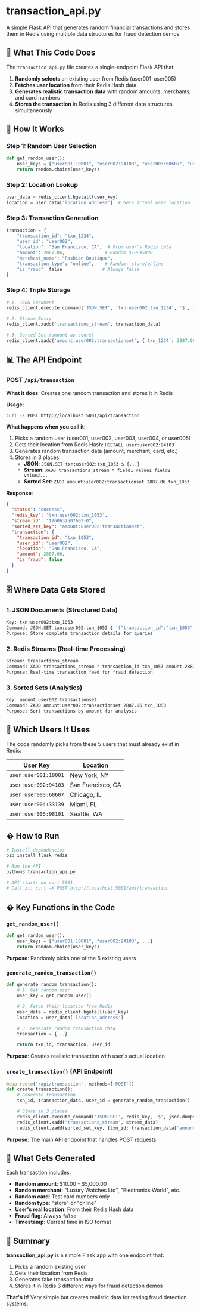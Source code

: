 # transaction_api.py

A simple Flask API that generates random financial transactions and stores them in Redis using multiple data structures for fraud detection demos.

## 🎯 What This Code Does

The `transaction_api.py` file creates a single-endpoint Flask API that:

1. **Randomly selects** an existing user from Redis (user001-user005)
2. **Fetches user location** from their Redis Hash data
3. **Generates realistic transaction data** with random amounts, merchants, and card numbers
4. **Stores the transaction** in Redis using 3 different data structures simultaneously

## 🔧 How It Works

### Step 1: Random User Selection
```python
def get_random_user():
    user_keys = ["user001:10001", "user002:94103", "user003:60607", "user004:33139", "user005:98101"]
    return random.choice(user_keys)
```

### Step 2: Location Lookup
```python
user_data = redis_client.hgetall(user_key)
location = user_data['location_address']  # Gets actual user location
```

### Step 3: Transaction Generation
```python
transaction = {
    "transaction_id": "txn_1234",
    "user_id": "user002",
    "location": "San Francisco, CA",  # From user's Redis data
    "amount": 2887.06,               # Random $10-$5000
    "merchant_name": "Fashion Boutique",
    "transaction_type": "online",    # Random: store/online
    "is_fraud": false               # Always false
}
```

### Step 4: Triple Storage
```python
# 1. JSON Document
redis_client.execute_command('JSON.SET', 'txn:user002:txn_1234', '$', json.dumps(transaction))

# 2. Stream Entry
redis_client.xadd('transactions_stream', transaction_data)

# 3. Sorted Set (amount as score)
redis_client.zadd('amount:user002:transactionset', {'txn_1234': 2887.06})
```

## 📊 The API Endpoint

### POST `/api/transaction`
**What it does**: Creates one random transaction and stores it in Redis

**Usage**:
```bash
curl -X POST http://localhost:5001/api/transaction
```

**What happens when you call it**:
1. Picks a random user (user001, user002, user003, user004, or user005)
2. Gets their location from Redis Hash: `HGETALL user:user002:94103`
3. Generates random transaction data (amount, merchant, card, etc.)
4. Stores in 3 places:
   - **JSON**: `JSON.SET txn:user002:txn_1053 $ {...}`
   - **Stream**: `XADD transactions_stream * field1 value1 field2 value2...`
   - **Sorted Set**: `ZADD amount:user002:transactionset 2887.06 txn_1053`

**Response**:
```json
{
  "status": "success",
  "redis_key": "txn:user002:txn_1053",
  "stream_id": "1760637507602-0",
  "sorted_set_key": "amount:user002:transactionset",
  "transaction": {
    "transaction_id": "txn_1053",
    "user_id": "user002",
    "location": "San Francisco, CA",
    "amount": 2887.06,
    "is_fraud": false
  }
}
```

## 🗄️ Where Data Gets Stored

### 1. JSON Documents (Structured Data)
```bash
Key: txn:user002:txn_1053
Command: JSON.SET txn:user002:txn_1053 $ '{"transaction_id":"txn_1053",...}'
Purpose: Store complete transaction details for queries
```

### 2. Redis Streams (Real-time Processing)
```bash
Stream: transactions_stream
Command: XADD transactions_stream * transaction_id txn_1053 amount 2887.06 ...
Purpose: Real-time transaction feed for fraud detection
```

### 3. Sorted Sets (Analytics)
```bash
Key: amount:user002:transactionset
Command: ZADD amount:user002:transactionset 2887.06 txn_1053
Purpose: Sort transactions by amount for analysis
```

## 👥 Which Users It Uses

The code randomly picks from these 5 users that must already exist in Redis:

| User Key | Location |
|----------|----------|
| `user:user001:10001` | New York, NY |
| `user:user002:94103` | San Francisco, CA |
| `user:user003:60607` | Chicago, IL |
| `user:user004:33139` | Miami, FL |
| `user:user005:98101` | Seattle, WA |

## � How to Run

```bash
# Install dependencies
pip install flask redis

# Run the API
python3 transaction_api.py

# API starts on port 5001
# Call it: curl -X POST http://localhost:5001/api/transaction
```

## � Key Functions in the Code

### `get_random_user()`
```python
def get_random_user():
    user_keys = ["user001:10001", "user002:94103", ...]
    return random.choice(user_keys)
```
**Purpose**: Randomly picks one of the 5 existing users

### `generate_random_transaction()`
```python
def generate_random_transaction():
    # 1. Get random user
    user_key = get_random_user()

    # 2. Fetch their location from Redis
    user_data = redis_client.hgetall(user_key)
    location = user_data['location_address']

    # 3. Generate random transaction data
    transaction = {...}

    return txn_id, transaction, user_id
```
**Purpose**: Creates realistic transaction with user's actual location

### `create_transaction()` (API Endpoint)
```python
@app.route('/api/transaction', methods=['POST'])
def create_transaction():
    # Generate transaction
    txn_id, transaction_data, user_id = generate_random_transaction()

    # Store in 3 places
    redis_client.execute_command('JSON.SET', redis_key, '$', json.dumps(transaction_data))
    redis_client.xadd('transactions_stream', stream_data)
    redis_client.zadd(sorted_set_key, {txn_id: transaction_data['amount']})
```
**Purpose**: The main API endpoint that handles POST requests

## 📝 What Gets Generated

Each transaction includes:
- **Random amount**: $10.00 - $5,000.00
- **Random merchant**: "Luxury Watches Ltd", "Electronics World", etc.
- **Random card**: Test card numbers only
- **Random type**: "store" or "online"
- **User's real location**: From their Redis Hash data
- **Fraud flag**: Always `false`
- **Timestamp**: Current time in ISO format

## 🎯 Summary

**transaction_api.py** is a simple Flask app with one endpoint that:
1. Picks a random existing user
2. Gets their location from Redis
3. Generates fake transaction data
4. Stores it in Redis 3 different ways for fraud detection demos

**That's it!** Very simple but creates realistic data for testing fraud detection systems.
